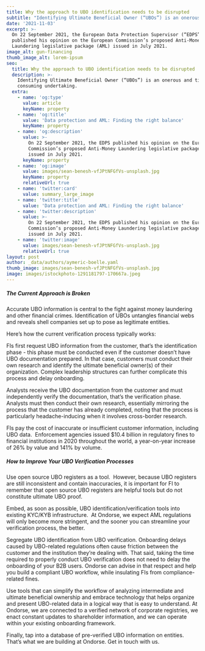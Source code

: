 ```yaml
---
title: Why the approach to UBO identification needs to be disrupted
subtitle: "Identifying Ultimate Beneficial Owner (“UBOs”) is an onerous and time consuming undertaking.\_ Even if your KYC/KYB analysts are highly capable and well-trained, FIs spend precious resources just to remain compliant, despite open source European UBO registers which needs to be reprocessed before any sustainable use."
date: '2021-11-03'
excerpt: >-
  On 22 September 2021, the European Data Protection Supervisor (“EDPS”)
  published his opinion on the European Commission’s proposed Anti-Money
  Laundering legislative package (AML) issued in July 2021.
image_alt: gun-financing
thumb_image_alt: lorem-ipsum
seo:
  title: Why the approach to UBO identification needs to be disrupted
  description: >-
    Identifying Ultimate Beneficial Owner (“UBOs”) is an onerous and time
    consuming undertaking.  
  extra:
    - name: 'og:type'
      value: article
      keyName: property
    - name: 'og:title'
      value: 'Data protection and AML: Finding the right balance'
      keyName: property
    - name: 'og:description'
      value: >-
        On 22 September 2021, the EDPS published his opinion on the European
        Commission’s proposed Anti-Money Laundering legislative package (AML)
        issued in July 2021.
      keyName: property
    - name: 'og:image'
      value: images/sean-benesh-vfJPtNFGfVs-unsplash.jpg
      keyName: property
      relativeUrl: true
    - name: 'twitter:card'
      value: summary_large_image
    - name: 'twitter:title'
      value: 'Data protection and AML: Finding the right balance'
    - name: 'twitter:description'
      value: >-
        On 22 September 2021, the EDPS published his opinion on the European
        Commission’s proposed Anti-Money Laundering legislative package (AML)
        issued in July 2021.
    - name: 'twitter:image'
      value: images/sean-benesh-vfJPtNFGfVs-unsplash.jpg
      relativeUrl: true
layout: post
author: _data/authors/aymeric-boelle.yaml
thumb_image: images/sean-benesh-vfJPtNFGfVs-unsplash.jpg
image: images/istockphoto-1291181797-170667a.jpeg
---
```

##### The Current Approach is Broken

Accurate UBO information is central to the fight against money laundering and other financial crimes. Identification of UBOs untangles financial webs and reveals shell companies set up to pose as legitimate entities.

Here’s how the current verification process typically works:

FIs first request UBO information from the customer, that’s the identification phase - this phase must be conducted even if the customer doesn’t have UBO documentation prepared. In that case, customers must conduct their own research and identify the ultimate beneficial owner(s) of their organization. Complex leadership structures can further complicate this process and delay onboarding.

Analysts receive the UBO documentation from the customer and must independently verify the documentation, that’s the verification phase.  Analysts must then conduct their own research, essentially mirroring the process that the customer has already completed, noting that the process is particularly headache-inducing when it involves cross-border research.

FIs pay the cost of inaccurate or insufficient customer information, including UBO data.  Enforcement agencies issued $10.4 billion in regulatory fines to financial institutions in 2020 throughout the world, a year-on-year increase of 26% by value and 141% by volume.

##### How to Improve Your UBO Verification Processes

Use open source UBO registers as a tool.  However, because UBO registers are still inconsistent and contain inaccuracies, it is important for FI to remember that open source UBO registers are helpful tools but do not constitute ultimate UBO proof.

Embed, as soon as possible, UBO identification/verification tools into existing KYC/KYB infrastructure.  At Ondorse, we expect AML regulations will only become more stringent, and the sooner you can streamline your verification process, the better.

Segregate UBO identification from UBO verification. Onboarding delays caused by UBO-related regulations often cause friction between the customer and the institution they’re dealing with. That said, taking the time required to properly conduct UBO verification does not need to delay the onboarding of your B2B users. Ondorse can advise in that respect and help you build a compliant UBO workflow, while insulating FIs from compliance-related fines.

Use tools that can simplify the workflow of analyzing intermediate and ultimate beneficial ownership and embrace technology that helps organize and present UBO-related data in a logical way that is easy to understand. At Ondorse, we are connected to a verified network of corporate registries, we enact constant updates to shareholder information, and we can operate within your existing onboarding framework.

Finally, tap into a database of pre-verified UBO information on entities.  That’s what we are building at Ondorse. Get in touch with us.
